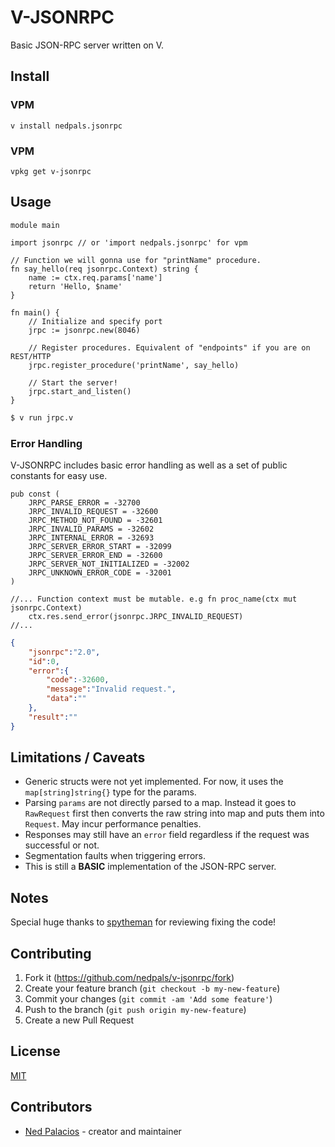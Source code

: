 # V-JSONRPC
Basic JSON-RPC server written on V.

## Install
### VPM
```
v install nedpals.jsonrpc
```

### VPM
```
vpkg get v-jsonrpc
```

## Usage
```golang
module main

import jsonrpc // or 'import nedpals.jsonrpc' for vpm

// Function we will gonna use for "printName" procedure.
fn say_hello(req jsonrpc.Context) string {
	name := ctx.req.params['name']
	return 'Hello, $name'
}

fn main() {
    // Initialize and specify port
    jrpc := jsonrpc.new(8046)

    // Register procedures. Equivalent of "endpoints" if you are on REST/HTTP
    jrpc.register_procedure('printName', say_hello)

    // Start the server!
    jrpc.start_and_listen()
}
```

```bash
$ v run jrpc.v

```

### Error Handling
V-JSONRPC includes basic error handling as well as a set of public constants for easy use.
```golang
pub const (
    JRPC_PARSE_ERROR = -32700
    JRPC_INVALID_REQUEST = -32600
    JRPC_METHOD_NOT_FOUND = -32601
    JRPC_INVALID_PARAMS = -32602
    JRPC_INTERNAL_ERROR = -32693    
    JRPC_SERVER_ERROR_START = -32099
    JRPC_SERVER_ERROR_END = -32600
    JRPC_SERVER_NOT_INITIALIZED = -32002
    JRPC_UNKNOWN_ERROR_CODE = -32001
)
```

```golang
//... Function context must be mutable. e.g fn proc_name(ctx mut jsonrpc.Context)
    ctx.res.send_error(jsonrpc.JRPC_INVALID_REQUEST)
//...
```

```json
{
    "jsonrpc":"2.0",
    "id":0,
    "error":{
        "code":-32600,
        "message":"Invalid request.",
        "data":""
    },
    "result":""
}
```

## Limitations / Caveats
- Generic structs were not yet implemented. For now, it uses the `map[string]string{}` type for the params.
- Parsing `params` are not directly parsed to a map. Instead it goes to `RawRequest` first then converts the raw string into map and puts them into `Request`. May incur performance penalties.
- Responses may still have an `error` field regardless if the request was successful or not.
- Segmentation faults when triggering errors.
- This is still a **BASIC** implementation of the JSON-RPC server.

## Notes
Special huge thanks to [spytheman](https://github.com/spytheman/) for reviewing fixing the code!

## Contributing
1. Fork it (<https://github.com/nedpals/v-jsonrpc/fork>)
2. Create your feature branch (`git checkout -b my-new-feature`)
3. Commit your changes (`git commit -am 'Add some feature'`)
4. Push to the branch (`git push origin my-new-feature`)
5. Create a new Pull Request

## License
[MIT](LICENSE)

## Contributors

- [Ned Palacios](https://github.com/nedpals) - creator and maintainer